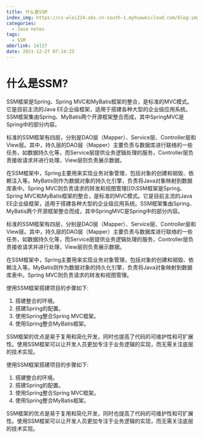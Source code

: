 ```yaml
---
title: 什么是SSM
index_img: https://cs-wlei224.obs.cn-south-1.myhuaweicloud.com/blog-imgs/202311151627644.png
categories:
  - Java notes
tags:
  - SSM
abbrlink: 14117
date: 2021-12-27 07:14:23
---
```


# 什么是SSM?
SSM框架是Spring、Spring MVC和MyBatis框架的整合，是标准的MVC模式。它是目前主流的Java EE企业级框架，适用于搭建各种大型的企业级应用系统。SSM框架集由Spring、MyBatis两个开源框架整合而成，其中SpringMVC是Spring中的部分内容。

标准的SSM框架有四层，分别是DAO层（Mapper）、Service层、Controller层和View层。其中，持久层的DAO层（Mapper）主要负责与数据库进行联络的一些任务，如数据持久化等，而Service层提供业务逻辑处理的服务，Controller层负责接收请求并进行处理，View层则负责展示数据。

在SSM框架中，Spring主要用来实现业务对象管理，包括对象的创建和销毁、依赖注入等。MyBatis则作为数据对象的持久化引擎，负责将Java对象映射到数据库表中。Spring MVC则负责请求的转发和视图管理[[0\SSM框架是Spring、Spring MVC和MyBatis框架的整合，是标准的MVC模式。它是目前主流的Java EE企业级框架，适用于搭建各种大型的企业级应用系统。SSM框架集由Spring、MyBatis两个开源框架整合而成，其中SpringMVC是Spring中的部分内容。

标准的SSM框架有四层，分别是DAO层（Mapper）、Service层、Controller层和View层。其中，持久层的DAO层（Mapper）主要负责与数据库进行联络的一些任务，如数据持久化等，而Service层提供业务逻辑处理的服务，Controller层负责接收请求并进行处理，View层则负责展示数据。

在SSM框架中，Spring主要用来实现业务对象管理，包括对象的创建和销毁、依赖注入等。MyBatis则作为数据对象的持久化引擎，负责将Java对象映射到数据库表中。Spring MVC则负责请求的转发和视图管理。

使用SSM框架搭建项目的步骤如下:

1. 搭建整合的环境。
2. 搭建Spring的配置。
3. 使用Spring整合Spring MVC框架。
4. 使用Spring整合MyBatis框架。

SSM框架的优点是易于复用和简化开发，同时也提高了代码的可维护性和可扩展性。使用SSM框架可以让开发人员更加专注于业务逻辑的实现，而无需关注底层的技术实现。

使用SSM框架搭建项目的步骤如下:

1. 搭建整合的环境。
2. 搭建Spring的配置。
3. 使用Spring整合Spring MVC框架。
4. 使用Spring整合MyBatis框架。

SSM框架的优点是易于复用和简化开发，同时也提高了代码的可维护性和可扩展性。使用SSM框架可以让开发人员更加专注于业务逻辑的实现，而无需关注底层的技术实现。
